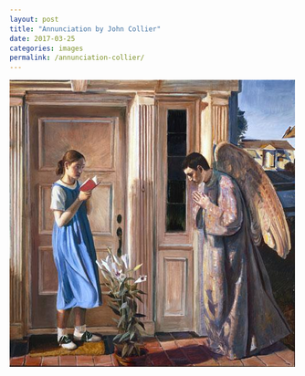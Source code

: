 ```yaml
---
layout: post
title: "Annunciation by John Collier"
date: 2017-03-25
categories: images
permalink: /annunciation-collier/
---
```


![Annuciation by John Collier](https://github.com/matthewjmiller/mattmiller/blob/gh-pages/_assets/annunciation.jpg?raw=true)